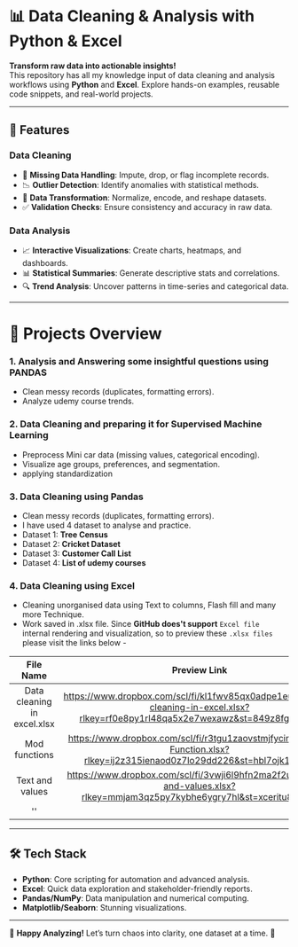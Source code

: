 # 📊 Data Cleaning & Analysis with Python & Excel


**Transform raw data into actionable insights!**  
This repository has all my knowledge input of data cleaning and analysis workflows using **Python** and **Excel**. Explore hands-on examples, reusable code snippets, and real-world projects.

---

## 🚀 Features

### **Data Cleaning**
- 🧹 **Missing Data Handling**: Impute, drop, or flag incomplete records.
- 📉 **Outlier Detection**: Identify anomalies with statistical methods.
- 🔄 **Data Transformation**: Normalize, encode, and reshape datasets.
- ✅ **Validation Checks**: Ensure consistency and accuracy in raw data.

### **Data Analysis**
- 📈 **Interactive Visualizations**: Create charts, heatmaps, and dashboards.
- 📊 **Statistical Summaries**: Generate descriptive stats and correlations.
- 🔍 **Trend Analysis**: Uncover patterns in time-series and categorical data.

---

# 🧩 Projects Overview

### 1. **Analysis and Answering some insightful questions using PANDAS**
- Clean messy records (duplicates, formatting errors).
- Analyze udemy course trends.

### 2. **Data Cleaning and preparing it for Supervised Machine Learning**
- Preprocess Mini car data (missing values, categorical encoding).
- Visualize age groups, preferences, and segmentation.
- applying standardization

### 3. **Data Cleaning using Pandas**
- Clean messy records (duplicates, formatting errors).
- I have used 4 dataset to analyse and practice.
- Dataset 1: **Tree Census**
- Dataset 2: **Cricket Dataset**
- Dataset 3: **Customer Call List**
- Dataset 4: **List of udemy courses**


### 4. **Data Cleaning using Excel**
- Cleaning unorganised data using Text to columns, Flash fill and many more Technique.
- Work saved in .xlsx file.
Since **GitHub does't support** `Excel file` internal rendering and visualization, so to preview these `.xlsx files` please visit the links below - 

| File Name | Preview Link |
| :----:    | :----: |
| Data cleaning in excel.xlsx | https://www.dropbox.com/scl/fi/kl1fwv85qx0adpe1eutms/data-cleaning-in-excel.xlsx?rlkey=rf0e8py1rl48qa5x2e7wexawz&st=849z8fg8&dl=0 |
| Mod functions | https://www.dropbox.com/scl/fi/r3tgu1zaovstmjfycinns/MOD-Function.xlsx?rlkey=ij2z315ienaod0z7lo29dd226&st=hbl7ojk1&dl=0 |
| Text and values | https://www.dropbox.com/scl/fi/3vwji6l9hfn2ma2f2uxq8/text-and-values.xlsx?rlkey=mmjam3qz5py7kybhe6ygry7hl&st=xceritu8&dl=0 | 
| '' |  | 
---
## 🛠️ Tech Stack
- **Python**: Core scripting for automation and advanced analysis.
- **Excel**: Quick data exploration and stakeholder-friendly reports.
- **Pandas/NumPy**: Data manipulation and numerical computing.
- **Matplotlib/Seaborn**: Stunning visualizations.
---
🌟 **Happy Analyzing!** Let’s turn chaos into clarity, one dataset at a time. 🌟
